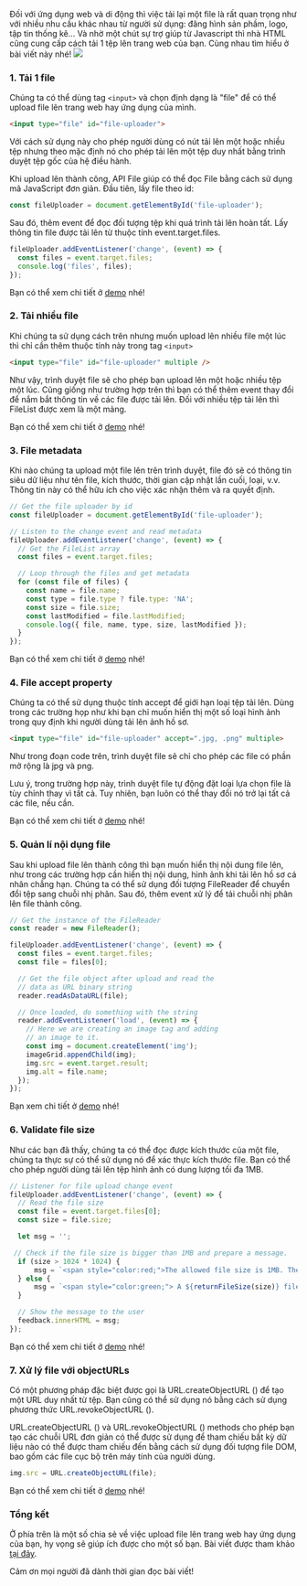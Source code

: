 Đối với ứng dụng web và di động thì việc tải lại một file là rất quan trọng như với nhiều nhu cầu khác nhau từ người sử dụng: đăng hình sản phầm, logo, tập tin thống kê... Và nhờ một chút sự trợ giúp từ Javascript thì nhà HTML cũng cung cấp cách tải 1 tệp lên trang web của bạn. Cùng nhau tìm hiểu ở bài viết này nhé!
![](https://images.viblo.asia/52634e9c-ee13-4058-8fcb-49b83674b44d.png)


### 1. Tải 1 file
Chúng ta có thể dùng tag `<input>` và chọn định dạng là "file" để có thể upload file lên trang web hay ứng dụng của mình.
```html
<input type="file" id="file-uploader">
```
Với cách sử dụng này cho phép người dùng có nút tải lên một hoặc nhiều tệp nhưng theo mặc định nó cho phép tải lên một tệp duy nhất bằng trình duyệt tệp gốc của hệ điều hành.

Khi upload lên thành công, API File giúp có thể đọc File bằng cách sử dụng mã JavaScript đơn giản. Đầu tiên, lấy file theo id:
```js
const fileUploader = document.getElementById('file-uploader');
```
Sau đó, thêm event để đọc đối tượng tệp khi quá trình tải lên hoàn tất. Lấy thông tin file được tải lên từ thuộc tính event.target.files.
```js
fileUploader.addEventListener('change', (event) => {
  const files = event.target.files;
  console.log('files', files);
});
```
Bạn có thể xem chi tiết ở [demo](https://codepen.io/ho-ng-ni/pen/oNZRaOE) nhé!
### 2. Tải nhiều file
Khi chúng ta sử dụng cách trên nhưng muốn upload lên nhiều file một lúc thì chỉ cần thêm thuộc tính này trong tag `<input>`
```html
<input type="file" id="file-uploader" multiple />
```
Như vậy, trình duyệt file sẽ cho phép bạn upload lên một hoặc nhiều tệp một lúc. Cũng giống như trường hợp trên thì bạn có thể thêm event thay đổi để nắm bắt thông tin về các file được tải lên. Đối với nhiều tệp tải lên thì FileList được xem là một mảng.

Bạn có thể xem chi tiết ở  [demo](https://codepen.io/ho-ng-ni/pen/ZEeNmEB) nhé!
### 3. File metadata
Khi nào chúng ta upload một file lên trên trình duyệt, file đó sẽ có thông tin siêu dữ liệu như tên file, kích thước, thời gian cập nhật lần cuối, loại, v.v. Thông tin này có thể hữu ích cho việc xác nhận thêm và ra quyết định.
```js
// Get the file uploader by id
const fileUploader = document.getElementById('file-uploader');

// Listen to the change event and read metadata
fileUploader.addEventListener('change', (event) => {
  // Get the FileList array
  const files = event.target.files;

  // Loop through the files and get metadata
  for (const file of files) {
    const name = file.name;
    const type = file.type ? file.type: 'NA';
    const size = file.size;
    const lastModified = file.lastModified;
    console.log({ file, name, type, size, lastModified });
  }
});

```
Bạn có thể xem chi tiết ở [demo](https://codepen.io/ho-ng-ni/pen/XWMwxvM) nhé!
### 4. File accept property
Chúng ta có thể sử dụng thuộc tính accept để giới hạn loại tệp tải lên. Dùng trong các trường họp như khi bạn chỉ muốn hiển thị một số loại hình ảnh trong quy định khi người dùng tải lên ảnh hồ sơ.
```html
<input type="file" id="file-uploader" accept=".jpg, .png" multiple>
```
Như trong đoạn code trên, trình duyệt file sẽ chỉ cho phép các file có phần mở rộng là jpg và png.

Lưu ý, trong trường hợp này, trình duyệt file tự động đặt loại lựa chọn file là tùy chỉnh thay vì tất cả. Tuy nhiên, bạn luôn có thể thay đổi nó trở lại tất cả các file, nếu cần.

Bạn có thể xem chi tiết ở [demo](https://codepen.io/ho-ng-ni/pen/mdWYQev) nhé!
### 5. Quản lí nội dụng file
Sau khi upload file lên thành công thì bạn muốn hiển thị nội dung file lên, như trong các trường hợp cần hiển thị nội dung, hình ảnh khi tải lên hồ sơ cá nhân chẳng hạn.
Chúng ta có thể sử dụng đối tượng FileReader để chuyển đổi tệp sang chuỗi nhị phân. Sau đó, thêm event xử lý để tải chuỗi nhị phân lên file thành công.
```js
// Get the instance of the FileReader
const reader = new FileReader();

fileUploader.addEventListener('change', (event) => {
  const files = event.target.files;
  const file = files[0];

  // Get the file object after upload and read the
  // data as URL binary string
  reader.readAsDataURL(file);

  // Once loaded, do something with the string
  reader.addEventListener('load', (event) => {
    // Here we are creating an image tag and adding
    // an image to it.
    const img = document.createElement('img');
    imageGrid.appendChild(img);
    img.src = event.target.result;
    img.alt = file.name;
  });
});

```
Bạn xem chi tiết ở [demo](https://codepen.io/ho-ng-ni/pen/YzZbRwJ) nhé!
### 6. Validate file size
Như các bạn đã thấy, chúng ta có thể đọc được kích thước của một file, chúng ta thực sự có thể sử dụng nó để xác thực kích thước file. Bạn có thể cho phép người dùng tải lên tệp hình ảnh có dung lượng tối đa 1MB.

```js
// Listener for file upload change event
fileUploader.addEventListener('change', (event) => {
  // Read the file size
  const file = event.target.files[0];
  const size = file.size;

  let msg = '';

 // Check if the file size is bigger than 1MB and prepare a message.
  if (size > 1024 * 1024) {
      msg = `<span style="color:red;">The allowed file size is 1MB. The file you are trying to upload is of ${returnFileSize(size)}</span>`;
  } else {
      msg = `<span style="color:green;"> A ${returnFileSize(size)} file has been uploaded successfully. </span>`;
  }

  // Show the message to the user
  feedback.innerHTML = msg;
});

```
Bạn có thể xem chi tiết ở [demo](https://codepen.io/ho-ng-ni/pen/WNpBYxv) nhé! 
### 7. Xử lý file với objectURLs
Có một phương pháp đặc biệt được gọi là URL.createObjectURL () để tạo một URL duy nhất từ tệp. Bạn cũng có thể sử dụng nó bằng cách sử dụng phương thức URL.revokeObjectURL ().

URL.createObjectURL () và URL.revokeObjectURL () methods cho phép bạn tạo các chuỗi URL đơn giản có thể được sử dụng để tham chiếu bất kỳ dữ liệu nào có thể được tham chiếu đến bằng cách sử dụng đối tượng file DOM, bao gồm các file cục bộ trên máy tính của người dùng.
```js
img.src = URL.createObjectURL(file);
```
Bạn có thể xem chi tiết ở [demo](https://codepen.io/ho-ng-ni/pen/vYxwQxb) nhé!

### Tổng kết

Ở phía trên là một số chia sẻ về việc upload file lên trang web hay ứng dụng của bạn, hy vọng sẽ giúp ích được cho một số bạn. Bài viết được tham khảo [tại đây](https://blog.greenroots.info/10-useful-html-file-upload-tips-for-web-developers-ckgetegpf0c7go9s123wvg7bi).

Cảm ơn mọi người đã dành thời gian đọc bài viết!